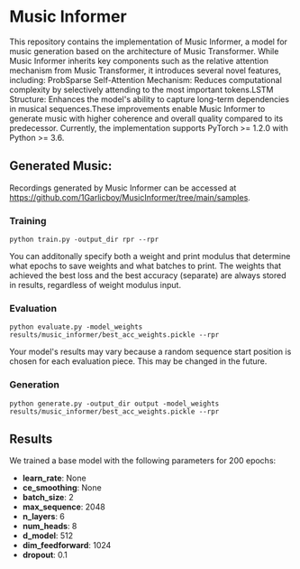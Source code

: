 # Music Informer
This repository contains the implementation of Music Informer, a model for music generation based on the architecture of Music Transformer. While Music Informer inherits key components such as the relative attention mechanism from Music Transformer, it introduces several novel features, including: ProbSparse Self-Attention Mechanism: Reduces computational complexity by selectively attending to the most important tokens.LSTM Structure: Enhances the model's ability to capture long-term dependencies in musical sequences.These improvements enable Music Informer to generate music with higher coherence and overall quality compared to its predecessor.
Currently, the implementation supports PyTorch >= 1.2.0 with Python >= 3.6.


## Generated Music:
Recordings generated by Music Informer can be accessed at https://github.com/1Garlicboy/MusicInformer/tree/main/samples.


### Training
```
python train.py -output_dir rpr --rpr 
```
You can additonally specify both a weight and print modulus that determine what epochs to save weights and what batches to print. The weights that achieved the best loss and the best accuracy (separate) are always stored in results, regardless of weight modulus input.

### Evaluation
```
python evaluate.py -model_weights results/music_informer/best_acc_weights.pickle --rpr
```

Your model's results may vary because a random sequence start position is chosen for each evaluation piece. This may be changed in the future.

### Generation
```
python generate.py -output_dir output -model_weights results/music_informer/best_acc_weights.pickle --rpr
```

## Results
We trained a base model with the following parameters for 200 epochs:
* **learn_rate**: None
* **ce_smoothing**: None
* **batch_size**: 2
* **max_sequence**: 2048
* **n_layers**: 6
* **num_heads**: 8
* **d_model**: 512
* **dim_feedforward**: 1024
* **dropout**: 0.1






